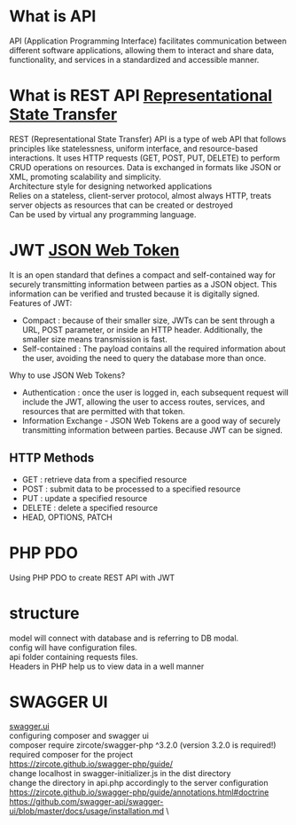 # What is API
API (Application Programming Interface) facilitates communication between different software applications, allowing 
them to interact and share data, functionality, and services in a standardized and accessible manner. 

# What is REST API [Representational State Transfer](https://ics.uci.edu/~fielding/pubs/dissertation/rest_arch_style.html)

REST (Representational State Transfer) API is a type of web API that follows principles like statelessness, uniform 
interface, and resource-based interactions. It uses HTTP requests (GET, POST, PUT, DELETE) to perform CRUD 
operations on resources. Data is exchanged in formats like JSON or XML, promoting scalability and simplicity.<br>
Architecture style for designing networked applications<br>
Relies on a stateless, client-server protocol, almost always HTTP, treats server objects as resources that can be
created or destroyed<br>
Can be used by virtual any programming language.

# JWT [JSON Web Token](https://jwt.io/)
It is an open standard that defines a compact and self-contained way for securely transmitting information between
parties as a JSON object. This information can be verified and trusted because it is digitally signed.
Features of JWT:
- Compact : because of their smaller size, JWTs can be sent through a URL, POST parameter, or inside an HTTP header.
  Additionally, the smaller size means transmission is fast.
- Self-contained : The payload contains all the required information about the user, avoiding the need to query the
  database more than once.

Why to use JSON Web Tokens?
- Authentication : once the user is logged in, each subsequent request will include the JWT, allowing the user to
  access routes, services, and resources that are permitted with that token.
- Information Exchange - JSON Web Tokens are a good way of securely transmitting information between parties.
  Because JWT can be signed.


## HTTP Methods
- GET : retrieve data from a specified resource
- POST : submit data to be processed to a specified resource
- PUT : update a specified resource
- DELETE : delete a specified resource
- HEAD, OPTIONS, PATCH


# PHP PDO
Using PHP PDO to create REST API with JWT


# structure
model will connect with database and is referring to DB modal.<br>
config will have configuration files.<br>
api folder containing requests files.<br>
Headers in PHP help us to view data in a well manner<br>

# SWAGGER UI
[swagger.ui](https://petstore.swagger.io/)<br>
configuring composer and swagger ui<br>
composer require zircote/swagger-php ^3.2.0  (version 3.2.0 is required!)\
required composer for the project \
https://zircote.github.io/swagger-php/guide/ \
change localhost in swagger-initializer.js in the dist directory \
change the directory in api.php accordingly to the server configuration \
https://zircote.github.io/swagger-php/guide/annotations.html#doctrine \
https://github.com/swagger-api/swagger-ui/blob/master/docs/usage/installation.md \
